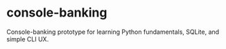 # console-banking
Console-banking prototype for learning Python fundamentals, SQLite, and simple CLI UX.
